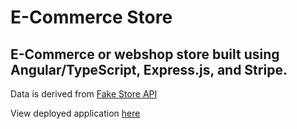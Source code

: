 # E-Commerce Store

## E-Commerce or webshop store built using Angular/TypeScript, Express.js, and Stripe.

Data is derived from [Fake Store API](https://fakestoreapi.com/)

View deployed application [here](https://nprasad2077.github.io/storeAngular/home)